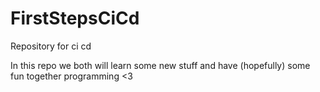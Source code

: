 # FirstStepsCiCd
Repository for ci cd 

In this repo we both will learn some new stuff and have (hopefully) some fun together programming <3
